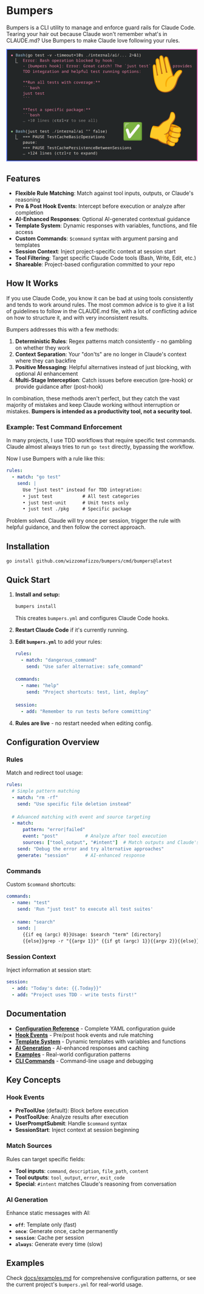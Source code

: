 # Bumpers

Bumpers is a CLI utility to manage and enforce guard rails for Claude Code. Tearing your hair out because Claude won't remember what's in CLAUDE.md? Use Bumpers to make Claude love following your rules.

![Bumpers blocking a tool in Claude Code](example.png)

## Features

- **Flexible Rule Matching**: Match against tool inputs, outputs, or Claude's reasoning
- **Pre & Post Hook Events**: Intercept before execution or analyze after completion
- **AI-Enhanced Responses**: Optional AI-generated contextual guidance  
- **Template System**: Dynamic responses with variables, functions, and file access
- **Custom Commands**: `$command` syntax with argument parsing and templates
- **Session Context**: Inject project-specific context at session start
- **Tool Filtering**: Target specific Claude Code tools (Bash, Write, Edit, etc.)
- **Shareable**: Project-based configuration committed to your repo

## How It Works

If you use Claude Code, you know it can be bad at using tools consistently and tends to work around rules. The most common advice is to give it a list of guidelines to follow in the CLAUDE.md file, with a lot of conflicting advice on how to structure it, and with very inconsistent results.

Bumpers addresses this with a few methods:

1. **Deterministic Rules**: Regex patterns match consistently - no gambling on whether they work
2. **Context Separation**: Your "don'ts" are no longer in Claude's context where they can backfire
3. **Positive Messaging**: Helpful alternatives instead of just blocking, with optional AI enhancement
4. **Multi-Stage Interception**: Catch issues before execution (pre-hook) or provide guidance after (post-hook)

In combination, these methods aren't perfect, but they catch the vast majority of mistakes and keep Claude working without interruption or mistakes. **Bumpers is intended as a productivity tool, not a security tool.**

### Example: Test Command Enforcement

In many projects, I use TDD workflows that require specific test commands. Claude almost always tries to run `go test` directly, bypassing the workflow.

Now I use Bumpers with a rule like this:

```yaml
rules:
  - match: "go test"
    send: |
      Use "just test" instead for TDD integration:
      • just test           # All test categories
      • just test-unit      # Unit tests only  
      • just test ./pkg     # Specific package
```

Problem solved. Claude will try once per session, trigger the rule with helpful guidance, and then follow the correct approach.

## Installation

```shell
go install github.com/wizzomafizzo/bumpers/cmd/bumpers@latest
```

## Quick Start

1. **Install and setup:**
   ```bash
   bumpers install
   ```
   This creates `bumpers.yml` and configures Claude Code hooks.

2. **Restart Claude Code** if it's currently running.

3. **Edit `bumpers.yml`** to add your rules:
   ```yaml
   rules:
     - match: "dangerous_command"
       send: "Use safer alternative: safe_command"
   
   commands:  
     - name: "help"
       send: "Project shortcuts: test, lint, deploy"
   
   session:
     - add: "Remember to run tests before committing"
   ```

4. **Rules are live** - no restart needed when editing config.

## Configuration Overview

### Rules
Match and redirect tool usage:
```yaml
rules:
  # Simple pattern matching
  - match: "rm -rf"
    send: "Use specific file deletion instead"
    
  # Advanced matching with event and source targeting
  - match:
      pattern: "error|failed"
      event: "post"          # Analyze after tool execution
      sources: ["tool_output", "#intent"]  # Match outputs and Claude's reasoning
    send: "Debug the error and try alternative approaches"
    generate: "session"      # AI-enhanced response
```

### Commands  
Custom `$command` shortcuts:
```yaml
commands:
  - name: "test"
    send: 'Run "just test" to execute all test suites'
    
  - name: "search"
    send: |
      {{if eq (argc) 0}}Usage: $search "term" [directory]
      {{else}}grep -r "{{argv 1}}" {{if gt (argc) 1}}{{argv 2}}{{else}}.{{end}}{{end}}
```

### Session Context
Inject information at session start:
```yaml
session:
  - add: "Today's date: {{.Today}}"
  - add: "Project uses TDD - write tests first!"
```

## Documentation

- **[Configuration Reference](docs/configuration.md)** - Complete YAML configuration guide
- **[Hook Events](docs/hooks.md)** - Pre/post hook events and rule matching  
- **[Template System](docs/templates.md)** - Dynamic templates with variables and functions
- **[AI Generation](docs/ai-generation.md)** - AI-enhanced responses and caching
- **[Examples](docs/examples.md)** - Real-world configuration patterns
- **[CLI Commands](docs/cli.md)** - Command-line usage and debugging

## Key Concepts

### Hook Events
- **PreToolUse** (default): Block before execution
- **PostToolUse**: Analyze results after execution  
- **UserPromptSubmit**: Handle `$command` syntax
- **SessionStart**: Inject context at session beginning

### Match Sources
Rules can target specific fields:
- **Tool inputs**: `command`, `description`, `file_path`, `content`
- **Tool outputs**: `tool_output`, `error`, `exit_code`
- **Special**: `#intent` matches Claude's reasoning from conversation

### AI Generation
Enhance static messages with AI:
- **`off`**: Template only (fast)
- **`once`**: Generate once, cache permanently  
- **`session`**: Cache per session
- **`always`**: Generate every time (slow)

## Examples

Check [docs/examples.md](docs/examples.md) for comprehensive configuration patterns, or see the current project's `bumpers.yml` for real-world usage.

